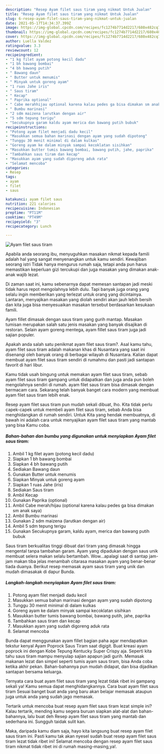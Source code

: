 ```yaml
---
description: "Resep Ayam filet saus tiram yang nikmat Untuk Jualan"
title: "Resep Ayam filet saus tiram yang nikmat Untuk Jualan"
slug: 6-resep-ayam-filet-saus-tiram-yang-nikmat-untuk-jualan
date: 2021-05-17T14:34:37.399Z
image: https://img-global.cpcdn.com/recipes/fc1274b7714d2217/680x482cq70/ayam-filet-saus-tiram-foto-resep-utama.jpg
thumbnail: https://img-global.cpcdn.com/recipes/fc1274b7714d2217/680x482cq70/ayam-filet-saus-tiram-foto-resep-utama.jpg
cover: https://img-global.cpcdn.com/recipes/fc1274b7714d2217/680x482cq70/ayam-filet-saus-tiram-foto-resep-utama.jpg
author: Luella Valdez
ratingvalue: 3.3
reviewcount: 12
recipeingredient:
- "1 kg filet ayam potong kecil dadu"
- "1 bh bawang bombai"
- "4 bh bawang putih"
- " Bawang daun"
- " Butter untuk menumis"
- " Minyak untuk goreng ayam"
- "1 ruas Jahe iris"
- " Saus tiram"
- " Kecap"
- " Paprika optional"
- " Cabe merahhijau optional karena kalau pedes ga bisa dimakan sm anak saya"
- " Bumbu marinasi"
- "2 sdm maizena larutkan dengan air"
- "5 sdm tepung terigu"
- "Secukupnya garam kaldu ayam merica dan bawang putih bubuk"
recipeinstructions:
- "Potong ayam filet menjadi dadu kecil"
- "Masukkan semua bahan marinasi dengan ayam yang sudah dipotong"
- "Tunggu 30 menit minimal di dalam kulkas"
- "Goreng ayam ke dalam minyak sampai kecoklatan sisihkan"
- "Masukkan butter tumis bawang bombai, bawang putih, jahe, paprika"
- "Tambahkan saus tiram dan kecap"
- "Masukkan ayam yang sudah digoreng aduk rata"
- "Selamat mencoba"
categories:
- Resep
tags:
- ayam
- filet
- saus

katakunci: ayam filet saus 
nutrition: 221 calories
recipecuisine: Indonesian
preptime: "PT11M"
cooktime: "PT49M"
recipeyield: "3"
recipecategory: Lunch

---
```



![Ayam filet saus tiram](https://img-global.cpcdn.com/recipes/fc1274b7714d2217/680x482cq70/ayam-filet-saus-tiram-foto-resep-utama.jpg)

Apabila anda seorang ibu, menyuguhkan masakan nikmat kepada famili adalah hal yang sangat menyenangkan untuk kamu sendiri. Kewajiban seorang istri Tidak hanya mengurus rumah saja, tetapi anda pun harus memastikan keperluan gizi tercukupi dan juga masakan yang dimakan anak-anak wajib lezat.

Di zaman  saat ini, kamu sebenarnya dapat memesan santapan jadi meski tidak harus repot mengolahnya lebih dulu. Tapi banyak juga orang yang selalu ingin memberikan yang terlezat untuk orang yang dicintainya. Lantaran, menyajikan masakan yang diolah sendiri akan jauh lebih bersih dan kita juga bisa menyesuaikan masakan tersebut berdasarkan kesukaan famili. 

Ayam fillet dimasak dengan saus tiram yang gurih mantap. Masakan tumisan merupakan salah satu jenis masakan yang banyak disajikan di restoran. Selain ayam goreng mentega, ayam fillet saus tiram juga jadi sajian populer.

Apakah anda salah satu penikmat ayam filet saus tiram?. Asal kamu tahu, ayam filet saus tiram adalah makanan khas di Nusantara yang saat ini disenangi oleh banyak orang di berbagai wilayah di Nusantara. Kalian dapat membuat ayam filet saus tiram sendiri di rumahmu dan pasti jadi santapan favorit di hari libur.

Kamu tidak usah bingung untuk memakan ayam filet saus tiram, sebab ayam filet saus tiram gampang untuk didapatkan dan juga anda pun boleh mengolahnya sendiri di rumah. ayam filet saus tiram bisa dimasak dengan bermacam cara. Sekarang telah banyak banget cara modern yang membuat ayam filet saus tiram lebih enak.

Resep ayam filet saus tiram pun mudah sekali dibuat, lho. Kita tidak perlu capek-capek untuk membeli ayam filet saus tiram, sebab Anda bisa menghidangkan di rumah sendiri. Untuk Kita yang hendak membuatnya, di bawah ini adalah cara untuk menyajikan ayam filet saus tiram yang mantab yang bisa Kamu coba.

<!--inarticleads1-->

##### Bahan-bahan dan bumbu yang digunakan untuk menyiapkan Ayam filet saus tiram:

1. Ambil 1 kg filet ayam (potong kecil dadu)
1. Siapkan 1 bh bawang bombai
1. Siapkan 4 bh bawang putih
1. Sediakan  Bawang daun
1. Gunakan  Butter untuk menumis
1. Siapkan  Minyak untuk goreng ayam
1. Siapkan 1 ruas Jahe (iris)
1. Sediakan  Saus tiram
1. Ambil  Kecap
1. Gunakan  Paprika (optional)
1. Ambil  Cabe merah/hijau (optional karena kalau pedes ga bisa dimakan sm anak saya)
1. Ambil  Bumbu marinasi
1. Gunakan 2 sdm maizena (larutkan dengan air)
1. Ambil 5 sdm tepung terigu
1. Gunakan Secukupnya garam, kaldu ayam, merica dan bawang putih bubuk


Saus tiram berkualitas tinggi dibuat dari tiram yang dimasak hingga mengental tanpa tambahan garam. Ayam yang dipadukan dengan saus unik membuat selera makan selalu bertambah. Wow…apalagi saat di santap jam-jam makan tiba jelas menambah citarasa masakan ayam yang benar-benar tiada duanya. Berikut resep memasak ayam saus tiram yang unik dan mudah dimasakak di dapur Bunda. 

<!--inarticleads2-->

##### Langkah-langkah menyiapkan Ayam filet saus tiram:

1. Potong ayam filet menjadi dadu kecil
1. Masukkan semua bahan marinasi dengan ayam yang sudah dipotong
1. Tunggu 30 menit minimal di dalam kulkas
1. Goreng ayam ke dalam minyak sampai kecoklatan sisihkan
1. Masukkan butter tumis bawang bombai, bawang putih, jahe, paprika
1. Tambahkan saus tiram dan kecap
1. Masukkan ayam yang sudah digoreng aduk rata
1. Selamat mencoba


Bunda dapat menggunakan ayam fillet bagian paha agar mendapatkan tekstur kenyal Ayam Poprock Saus Tiram saat digigit. Buat kreasi ayam poprock ini dengan Kobe Tepung Kentucky Super Crispy aja. Seperti kita tahu saus tiram mampu menyulap sajian apapun jadi gurih. Memasak makanan lezat dan simpel seperti tumis ayam saus tiram, bisa Anda coba ketika akhir pekan. Bahan-bahannya pun mudah didapat, dan bisa dijadikan santapan bersama keluarga. 

Ternyata cara buat ayam filet saus tiram yang lezat tidak ribet ini gampang sekali ya! Kamu semua dapat menghidangkannya. Cara buat ayam filet saus tiram Sesuai banget buat anda yang baru akan belajar memasak ataupun juga untuk anda yang sudah jago memasak.

Tertarik untuk mencoba buat resep ayam filet saus tiram lezat simple ini? Kalau tertarik, mending kamu segera buruan siapkan alat-alat dan bahan-bahannya, lalu buat deh Resep ayam filet saus tiram yang mantab dan sederhana ini. Sungguh taidak sulit kan. 

Maka, daripada kamu diam saja, hayo kita langsung buat resep ayam filet saus tiram ini. Pasti kamu tak akan nyesel sudah buat resep ayam filet saus tiram lezat tidak ribet ini! Selamat mencoba dengan resep ayam filet saus tiram nikmat tidak ribet ini di rumah masing-masing,ya!.

